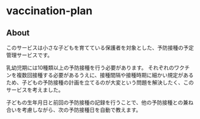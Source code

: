 # vaccination-plan

## About
このサービスは小さな子どもを育てている保護者を対象とした、予防接種の予定管理サービスです。

乳幼児期には10種類以上の予防接種を行う必要があります。
それぞれのワクチンを複数回接種する必要があるうえに、接種間隔や接種時期に細かい規定があるため、子どもの予防接種の計画を立てるのが大変という問題を解決したく、このサービスを考えました。

子どもの生年月日と前回の予防接種の記録を行うことで、他の予防接種との兼ね合いを考慮しながら、次の予防接種日を自動で教えます。
